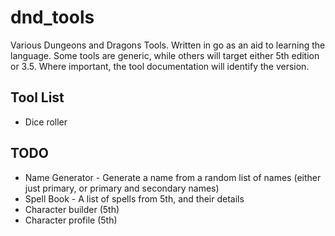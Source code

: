 # dnd_tools
Various Dungeons and Dragons Tools.  Written in go as an aid to learning the language.  Some tools are generic, while others will target either 5th edition or 3.5.  Where important, the tool documentation will identify the version.

## Tool List
* Dice roller

## TODO
* Name Generator - Generate a name from a random list of names (either just primary, or primary and secondary names)
* Spell Book - A list of spells from 5th, and their details
* Character builder (5th)
* Character profile (5th)